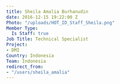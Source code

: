 ```yaml
---
title: Sheila Amalia Burhanudin
date: 2016-12-15 19:22:00 Z
Photo: "/uploads/HOT_ID_Staff_Sheila.png"
Member Type:
  Is Staff: true
Job Title: Technical Specialist
Project:
- DMI
Country: Indonesia
Team: Indonesia
redirect_from:
- "/users/sheila_amalia"
---
```

